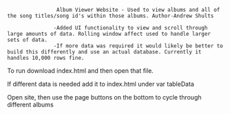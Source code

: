 
                    Album Viewer Website - Used to view albums and all of the song titles/song id's within those albums. Author-Andrew Shults

                   -Added UI functionality to view and scroll through large amounts of data. Rolling window affect used to handle larger sets of data.
                   -If more data was required it would likely be better to build this differently and use an actual database. Currently it handles 10,000 rows fine.

To run download index.html and then open that file.

If different data is needed add it to index.html under var tableData

Open site, then use the page buttons on the bottom to cycle through different albums



